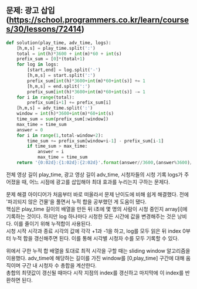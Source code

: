 ## 문제: 광고 삽입 (https://school.programmers.co.kr/learn/courses/30/lessons/72414)
```python
def solution(play_time, adv_time, logs):
    [h,m,s] = play_time.split(':')
    total = int(h)*3600 + int(m)*60 + int(s)
    prefix_sum = [0]*(total+1)
    for log in logs:
        [start,end] = log.split('-')
        [h,m,s] = start.split(':')
        prefix_sum[int(h)*3600+int(m)*60+int(s)] += 1
        [h,m,s] = end.split(':')
        prefix_sum[int(h)*3600+int(m)*60+int(s)] -= 1
    for i in range(total):
        prefix_sum[i+1] += prefix_sum[i]
    [h,m,s] = adv_time.split(':')
    window = int(h)*3600+int(m)*60+int(s)
    time_sum = sum(prefix_sum[:window])
    max_time = time_sum
    answer = 0
    for i in range(1,total-window+2):
        time_sum += prefix_sum[window+i-1] - prefix_sum[i-1]
        if time_sum > max_time:
            answer = i
            max_time = time_sum
    return '{0:02d}:{1:02d}:{2:02d}'.format(answer//3600,(answer%3600)//60,answer%60)
```
전체 영상 길이 play_time, 광고 영상 길이 adv_time, 시청자들의 시청 기록 logs가 주어졌을 때, 어느 시점에 광고를 삽입해야 최대 효과를 누리는지 구하는 문제다.   

문제 해결 아이디어가 처음부터 바로 떠올라서 문제 난이도에 비해 쉽게 해결했다. 전에 '파괴되지 않은 건물'을 풀면서 누적 합을 공부했던 게 도움이 됐다.   
핵심은 play_time 길이의 배열을 만든 뒤 i초에 몇 명의 사람이 시청 중인지 array[i]에 기록하는 것이다. 하지만 log 하나마다 시청한 모든 시간에 값을 변경해주는 것은 낭비다. 이를 줄이기 위해 누적합이 사용된다.   
시청 시작 시각과 종료 시각의 값에 각각 +1과 -1을 하고, log를 모두 읽은 뒤 index 0부터 누적 합을 갱신해주면 된다. 이를 통해 시각별 시청자 수를 모두 기록할 수 있다.   

위에서 구한 누적 합 배열을 토대로 최적 시각을 구할 때는 sliding window 알고리즘을 이용했다. adv_time에 해당하는 길이를 가진 window를 [0,play_time] 구간에 대해 움직이며 구간 내 시청자 수 총합을 계산한다.   
총합의 최댓값이 갱신될 때마다 시작 지점의 index를 갱신하고 마지막에 이 index를 반환하면 된다.   

